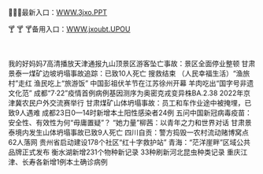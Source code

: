 <p>
	🚻🚻🚻最新入口：<a href="http://www.baidu.com/link?url=6MA2SWnO3Raqke39an_0PUxosM6ZrUGzi1BN9tNnlPW&wd">WWW.3jxo.PPT</a> 
	<p>
		🍸
🍸
🍸备用入口：<a href="http://www.baidu.com/link?url=6MA2SWnO3Raqke39an_0PUxosM6ZrUGzi1BN9tNnlPW&wd">WWW.jxoubt.UPOU</a> 
	</p>
	<p>
		<br />
	</p>
	<p>
		我的好妈妈7高清播放天津通报九山顶景区游客坠亡事故：景区全面停业整顿
甘肃景泰一煤矿边坡坍塌事故追踪：已致10人死亡 搜救结束
（人民幸福生活）“渔旅村”走红  渔民吃上“旅游饭”
中国彭祖伏羊节在江苏徐州开幕 羊肉吃出“国字号非遗文化范”
成都“7·22”疫情首例病例基因测序为奥密克戎变异株BA.2.38
2022年京津冀农民户外交流赛举行
甘肃煤矿山体坍塌事故：员工和车作业途中被掩埋，已致9人遇难
成都23日0—14时新增本土阳性感染者24例
五问中国新冠病毒疫苗：安全性、有效性为何“毋庸置疑”？
“她力量”柳茜：以青年之力和世界对话
甘肃景泰境内发生山体坍塌事故已致9人死亡
四川自贡：警方捣毁一农村流动赌博窝点 62人落网
贵州省启动建设178个社区“红十字救护站”
青海：“茫洋崖畔”区域公共品牌正式发布
衡水湖新增231个物种新记录 33种刷新河北昆虫种类记录
重庆江津、长寿各新增1例本土确诊病例
	</p>
